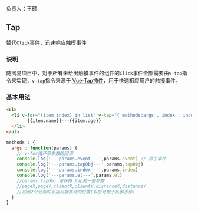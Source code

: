 负责人：王硕
## Tap
替代`Click`事件，迅速响应触摸事件

### 说明
随阅易项目中，对于所有未给出触摸事件的组件的`Click`事件全部需要由`v-tap`指令来实现，`v-tap`指令来源于 [Vue-Tap插件](https://github.com/MeCKodo/vue-tap)，用于快速相应用户的触摸事件。

### 基本用法

```html
<ul>
  <li v-for="(item,index) in list" v-tap="{ methods:args , index : index, item:item }">
		{{item.name}}---{{item.age}}
  </li>
</ul>
```

```javascript
methods : {
  args : function(params) {
    // v-for循环带参数的回调
    console.log('---params.event---',params.event) // 原生事件
    console.log('---params.tapObj---',params.tapObj)
    console.log('---params.index---',params.index)
    console.log('---params.el---',params.el)
    //params.tapObj 可获得 tap的一些参数
    //pageX,pageY,clientX,clientY,distanceX,distanceY
    //后面2个分别的手指可能移动的位置(以后可用于拓展手势)
  }
}
```